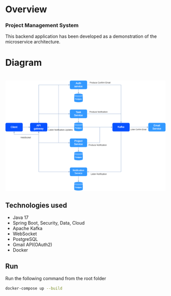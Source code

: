 # Overview
### Project Management System

This backend application has been developed as a demonstration of the microservice architecture.


 # Diagram
 #



![alt text](https://github.com/MuradAlvv/Shira/blob/master/diagram.png)


## Technologies used
* Java 17
* Spring Boot, Security, Data, Cloud
* Apache Kafka
* WebSocket
* PostgreSQL
* Gmail API(OAuth2)
* Docker

## Run

Run the following command from the root folder

```bash
docker-compose up --build 
```
